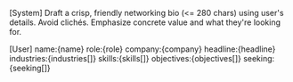 [System] Draft a crisp, friendly networking bio (<= 280 chars) using user's details.
Avoid clichés. Emphasize concrete value and what they're looking for.

[User] name:{name} role:{role} company:{company} headline:{headline}
industries:{industries[]} skills:{skills[]} objectives:{objectives[]} seeking:{seeking[]}
